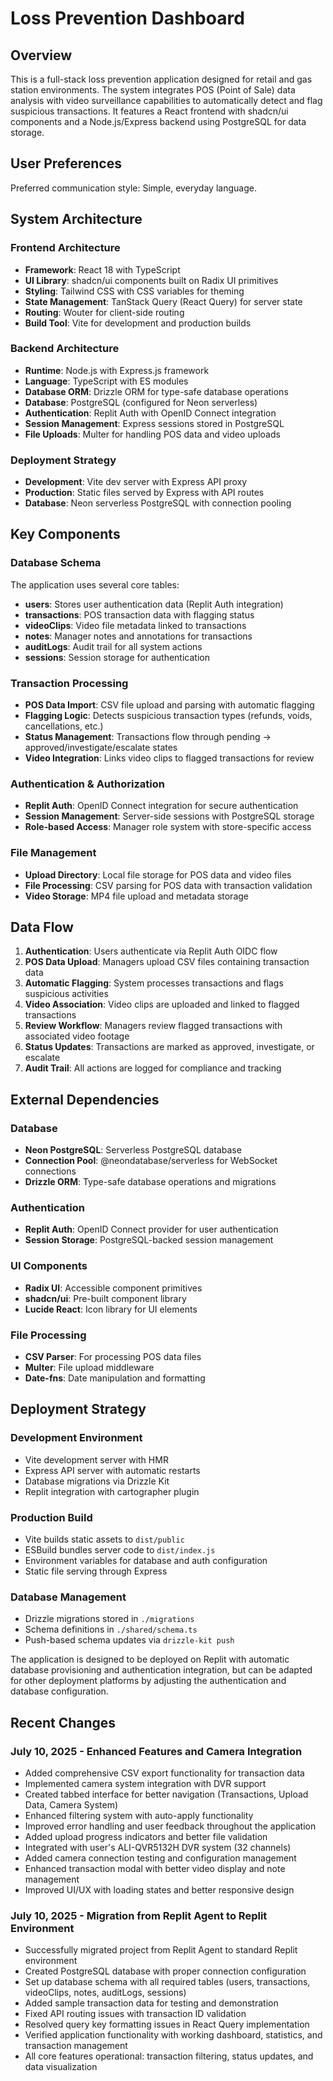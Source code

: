 # Loss Prevention Dashboard

## Overview

This is a full-stack loss prevention application designed for retail and gas station environments. The system integrates POS (Point of Sale) data analysis with video surveillance capabilities to automatically detect and flag suspicious transactions. It features a React frontend with shadcn/ui components and a Node.js/Express backend using PostgreSQL for data storage.

## User Preferences

Preferred communication style: Simple, everyday language.

## System Architecture

### Frontend Architecture
- **Framework**: React 18 with TypeScript
- **UI Library**: shadcn/ui components built on Radix UI primitives
- **Styling**: Tailwind CSS with CSS variables for theming
- **State Management**: TanStack Query (React Query) for server state
- **Routing**: Wouter for client-side routing
- **Build Tool**: Vite for development and production builds

### Backend Architecture
- **Runtime**: Node.js with Express.js framework
- **Language**: TypeScript with ES modules
- **Database ORM**: Drizzle ORM for type-safe database operations
- **Database**: PostgreSQL (configured for Neon serverless)
- **Authentication**: Replit Auth with OpenID Connect integration
- **Session Management**: Express sessions stored in PostgreSQL
- **File Uploads**: Multer for handling POS data and video uploads

### Deployment Strategy
- **Development**: Vite dev server with Express API proxy
- **Production**: Static files served by Express with API routes
- **Database**: Neon serverless PostgreSQL with connection pooling

## Key Components

### Database Schema
The application uses several core tables:
- **users**: Stores user authentication data (Replit Auth integration)
- **transactions**: POS transaction data with flagging status
- **videoClips**: Video file metadata linked to transactions
- **notes**: Manager notes and annotations for transactions
- **auditLogs**: Audit trail for all system actions
- **sessions**: Session storage for authentication

### Transaction Processing
- **POS Data Import**: CSV file upload and parsing with automatic flagging
- **Flagging Logic**: Detects suspicious transaction types (refunds, voids, cancellations, etc.)
- **Status Management**: Transactions flow through pending → approved/investigate/escalate states
- **Video Integration**: Links video clips to flagged transactions for review

### Authentication & Authorization
- **Replit Auth**: OpenID Connect integration for secure authentication
- **Session Management**: Server-side sessions with PostgreSQL storage
- **Role-based Access**: Manager role system with store-specific access

### File Management
- **Upload Directory**: Local file storage for POS data and video files
- **File Processing**: CSV parsing for POS data with transaction validation
- **Video Storage**: MP4 file upload and metadata storage

## Data Flow

1. **Authentication**: Users authenticate via Replit Auth OIDC flow
2. **POS Data Upload**: Managers upload CSV files containing transaction data
3. **Automatic Flagging**: System processes transactions and flags suspicious activities
4. **Video Association**: Video clips are uploaded and linked to flagged transactions
5. **Review Workflow**: Managers review flagged transactions with associated video footage
6. **Status Updates**: Transactions are marked as approved, investigate, or escalate
7. **Audit Trail**: All actions are logged for compliance and tracking

## External Dependencies

### Database
- **Neon PostgreSQL**: Serverless PostgreSQL database
- **Connection Pool**: @neondatabase/serverless for WebSocket connections
- **Drizzle ORM**: Type-safe database operations and migrations

### Authentication
- **Replit Auth**: OpenID Connect provider for user authentication
- **Session Storage**: PostgreSQL-backed session management

### UI Components
- **Radix UI**: Accessible component primitives
- **shadcn/ui**: Pre-built component library
- **Lucide React**: Icon library for UI elements

### File Processing
- **CSV Parser**: For processing POS data files
- **Multer**: File upload middleware
- **Date-fns**: Date manipulation and formatting

## Deployment Strategy

### Development Environment
- Vite development server with HMR
- Express API server with automatic restarts
- Database migrations via Drizzle Kit
- Replit integration with cartographer plugin

### Production Build
- Vite builds static assets to `dist/public`
- ESBuild bundles server code to `dist/index.js`
- Environment variables for database and auth configuration
- Static file serving through Express

### Database Management
- Drizzle migrations stored in `./migrations`
- Schema definitions in `./shared/schema.ts`
- Push-based schema updates via `drizzle-kit push`

The application is designed to be deployed on Replit with automatic database provisioning and authentication integration, but can be adapted for other deployment platforms by adjusting the authentication and database configuration.

## Recent Changes

### July 10, 2025 - Enhanced Features and Camera Integration
- Added comprehensive CSV export functionality for transaction data
- Implemented camera system integration with DVR support
- Created tabbed interface for better navigation (Transactions, Upload Data, Camera System)
- Enhanced filtering system with auto-apply functionality
- Improved error handling and user feedback throughout the application
- Added upload progress indicators and better file validation
- Integrated with user's ALI-QVR5132H DVR system (32 channels)
- Added camera connection testing and configuration management
- Enhanced transaction modal with better video display and note management
- Improved UI/UX with loading states and better responsive design

### July 10, 2025 - Migration from Replit Agent to Replit Environment
- Successfully migrated project from Replit Agent to standard Replit environment
- Created PostgreSQL database with proper connection configuration
- Set up database schema with all required tables (users, transactions, videoClips, notes, auditLogs, sessions)
- Added sample transaction data for testing and demonstration
- Fixed API routing issues with transaction ID validation
- Resolved query key formatting issues in React Query implementation
- Verified application functionality with working dashboard, statistics, and transaction management
- All core features operational: transaction filtering, status updates, and data visualization
